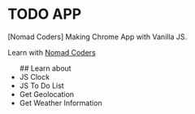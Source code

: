 # TODO APP

[Nomad Coders] Making Chrome App with Vanilla JS.

Learn with <a href="https://nomadcoders.co/"> Nomad Coders </a>

<ul>
  ## Learn about
  <li> JS Clock </li>
  <li> JS To Do List </li>
  <li> Get Geolocation </li>
  <li> Get Weather Information </li>
</ul>
